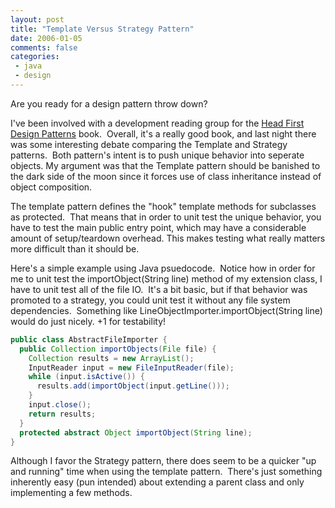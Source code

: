 ```yaml
---
layout: post
title: "Template Versus Strategy Pattern"
date: 2006-01-05
comments: false
categories:
 - java
 - design
---
```


Are you ready for a design pattern throw down?



I've been involved with a development reading group for the [Head First Design Patterns](http://www.oreilly.com/catalog/hfdesignpat/) book.  Overall, it's a really good book, and last night there was some interesting debate comparing the Template and Strategy patterns.  Both pattern's intent is to push unique behavior into seperate objects. My argument was that the Template pattern should be banished to the dark side of the moon since it forces use of class inheritance instead of object composition.



The template pattern defines the "hook" template methods for subclasses as protected.  That means that in order to unit test the unique behavior, you have to test the main public entry point, which may have a considerable amount of setup/teardown overhead. This makes testing what really matters more difficult than it should be.



Here's a simple example using Java psuedocode.  Notice how in order for me to unit test the importObject(String line) method of my extension class, I have to unit test all of the file IO.  It's a bit basic, but if that behavior was promoted to a strategy, you could unit test it without any file system dependencies.  Something like LineObjectImporter.importObject(String line) would do just nicely. +1 for testability!



```java
public class AbstractFileImporter {
  public Collection importObjects(File file) {
    Collection results = new ArrayList();
    InputReader input = new FileInputReader(file);
    while (input.isActive()) {
      results.add(importObject(input.getLine()));
    }
    input.close();
    return results;
  }
  protected abstract Object importObject(String line);
}
```

Although I favor the Strategy pattern, there does seem to be a quicker "up and running" time when using the template pattern.  There's just something inherently easy (pun intended) about extending a parent class and only implementing a few methods.
